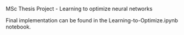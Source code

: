 MSc Thesis Project - Learning to optimize neural networks

Final implementation can be found in the Learning-to-Optimize.ipynb notebook.
